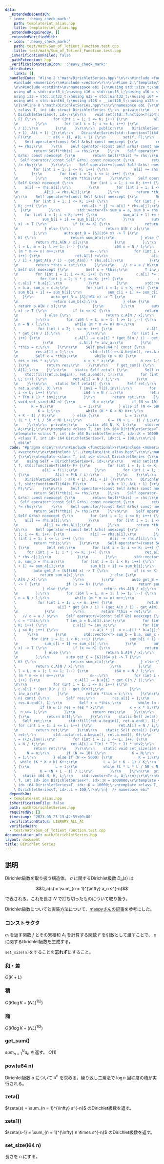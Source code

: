 ```yaml
---
data:
  _extendedDependsOn:
  - icon: ':heavy_check_mark:'
    path: template/int_alias.hpp
    title: template/int_alias.hpp
  _extendedRequiredBy: []
  _extendedVerifiedWith:
  - icon: ':heavy_check_mark:'
    path: test/math/Sum_of_Totient_Function.test.cpp
    title: test/math/Sum_of_Totient_Function.test.cpp
  _isVerificationFailed: false
  _pathExtension: hpp
  _verificationStatusIcon: ':heavy_check_mark:'
  attributes:
    links: []
  bundledCode: "#line 2 \"math/DirichletSeries.hpp\"\n\r\n#include <functional>\r\n\
    #include <numeric>\r\n#include <vector>\r\n\r\n#line 2 \"template/int_alias.hpp\"\
    \n\n#include <cstdint>\n\nnamespace ebi {\n\nusing std::size_t;\nusing i8 = std::int8_t;\n\
    using u8 = std::uint8_t;\nusing i16 = std::int16_t;\nusing u16 = std::uint16_t;\n\
    using i32 = std::int32_t;\nusing u32 = std::uint32_t;\nusing i64 = std::int64_t;\n\
    using u64 = std::uint64_t;\nusing i128 = __int128_t;\nusing u128 = __uint128_t;\n\
    \n}\n#line 8 \"math/DirichletSeries.hpp\"\n\r\nnamespace ebi {\r\n\r\ntemplate\
    \ <class T, int id> struct DirichletSeries {\r\n  private:\r\n    using Self =\
    \ DirichletSeries<T, id>;\r\n\r\n    void set(std::function<T(i64)> f, std::function<T(i64)>\
    \ F) {\r\n        for (int i = 1; i <= K; i++) {\r\n            a[i] = f(i);\r\
    \n        }\r\n        for (int i = 1; i <= L; i++) {\r\n            A[i] = F(N\
    \ / i);\r\n        }\r\n    }\r\n\r\n  public:\r\n    DirichletSeries() : a(K\
    \ + 1), A(L + 1) {}\r\n\r\n    DirichletSeries(std::function<T(i64)> f, std::function<T(i64)>\
    \ F)\r\n        : a(K + 1), A(L + 1) {\r\n        set(f, F);\r\n    }\r\n\r\n\
    \    Self operator+(const Self &rhs) const noexcept {\r\n        return Self(*this)\
    \ += rhs;\r\n    }\r\n    Self operator-(const Self &rhs) const noexcept {\r\n\
    \        return Self(*this) -= rhs;\r\n    }\r\n    Self operator*(const Self\
    \ &rhs) const noexcept {\r\n        return Self(*this) *= rhs;\r\n    }\r\n  \
    \  Self operator/(const Self &rhs) const noexcept {\r\n        return Self(*this)\
    \ /= rhs;\r\n    }\r\n\r\n    Self operator+=(const Self &rhs) noexcept {\r\n\
    \        for (int i = 1; i <= K; i++) {\r\n            a[i] += rhs.a[i];\r\n \
    \       }\r\n        for (int i = 1; i <= L; i++) {\r\n            A[i] += rhs.A[i];\r\
    \n        }\r\n        return *this;\r\n    }\r\n\r\n    Self operator-=(const\
    \ Self &rhs) noexcept {\r\n        for (int i = 1; i <= K; i++) {\r\n        \
    \    a[i] -= rhs.a[i];\r\n        }\r\n        for (int i = 1; i <= L; i++) {\r\
    \n            A[i] -= rhs.A[i];\r\n        }\r\n        return *this;\r\n    }\r\
    \n\r\n    Self operator*=(const Self &rhs) noexcept {\r\n        Self ret;\r\n\
    \        for (int i = 1; i <= K; i++) {\r\n            for (int j = 1; i * j <=\
    \ K; j++) {\r\n                ret.a[i * j] += a[i] * rhs.a[j];\r\n          \
    \  }\r\n        }\r\n        std::vector<T> sum_a = a, sum_b = rhs.a;\r\n    \
    \    for (int i = 1; i < K; i++) {\r\n            sum_a[i + 1] += sum_a[i];\r\n\
    \            sum_b[i + 1] += sum_b[i];\r\n        }\r\n        auto get_A = [&](i64\
    \ x) -> T {\r\n            if (x <= K) {\r\n                return sum_a[x];\r\
    \n            } else {\r\n                return A[N / x];\r\n            }\r\n\
    \        };\r\n        auto get_B = [&](i64 x) -> T {\r\n            if (x <=\
    \ K) {\r\n                return sum_b[x];\r\n            } else {\r\n       \
    \         return rhs.A[N / x];\r\n            }\r\n        };\r\n        for (i64\
    \ l = L, m = 1; l >= 1; l--) {\r\n            i64 n = N / l;\r\n            while\
    \ (m * m <= n) m++;\r\n            m--;\r\n            for (int i = 1; i <= m;\
    \ i++) {\r\n                ret.A[l] +=\r\n                    a[i] * get_B(n\
    \ / i) + (get_A(n / i) - get_A(m)) * rhs.a[i];\r\n            }\r\n        }\r\
    \n        return *this = ret;\r\n    }\r\n\r\n    // c = a / b\r\n    Self operator/=(const\
    \ Self &b) noexcept {\r\n        Self c = *this;\r\n        T inv_a = b.a[1].inv();\r\
    \n        for (int i = 1; i <= K; i++) {\r\n            c.a[i] *= inv_a;\r\n \
    \           for (int j = 2; i * j <= K; j++) {\r\n                c.a[i * j] -=\
    \ c.a[i] * b.a[j];\r\n            }\r\n        }\r\n        std::vector<T> sum_b\
    \ = b.a, sum_c = c.a;\r\n        for (int i = 1; i < K; ++i) {\r\n           \
    \ sum_b[i + 1] += sum_b[i];\r\n            sum_c[i + 1] += sum_c[i];\r\n     \
    \   }\r\n        auto get_B = [&](i64 x) -> T {\r\n            if (x <= K) {\r\
    \n                return sum_b[x];\r\n            } else {\r\n               \
    \ return b.A[N / x];\r\n            }\r\n        };\r\n        auto get_C = [&](i64\
    \ x) -> T {\r\n            if (x <= K) {\r\n                return sum_c[x];\r\
    \n            } else {\r\n                return c.A[N / x];\r\n            }\r\
    \n        };\r\n        for (i64 l = L, m = 1; l >= 1; l--) {\r\n            i64\
    \ n = N / l;\r\n            while (m * m <= n) m++;\r\n            m--;\r\n  \
    \          for (int i = 2; i <= m; i++) {\r\n                c.A[l] -= b.a[i]\
    \ * get_C(n / i);\r\n            }\r\n\r\n            for (int i = 1; i <= m;\
    \ i++) {\r\n                c.A[l] -= c.a[i] * (get_B(n / i) - get_B(m));\r\n\
    \            }\r\n            c.A[l] *= inv_a;\r\n        }\r\n        return\
    \ *this = c;\r\n    }\r\n\r\n    Self pow(u64 n) const {\r\n        Self res;\r\
    \n        res.a[1] = 1;\r\n        std::fill(res.A.begin(), res.A.end(), 1);\r\
    \n        Self x = *this;\r\n        while (n > 0) {\r\n            if (n & 1)\
    \ res = res * x;\r\n            x = x * x;\r\n            n >>= 1;\r\n       \
    \ }\r\n        return res;\r\n    }\r\n\r\n    T get_sum() {\r\n        return\
    \ A[1];\r\n    }\r\n\r\n    static Self zeta() {\r\n        Self ret;\r\n    \
    \    std::fill(ret.a.begin(), ret.a.end(), 1);\r\n        for (int i = 1; i <=\
    \ L; i++) {\r\n            ret.A[i] = N / i;\r\n        }\r\n        return ret;\r\
    \n    }\r\n\r\n    static Self zeta1() {\r\n        Self ret;\r\n        std::iota(ret.a.begin(),\
    \ ret.a.end(), 0);\r\n        T inv2 = T(2).inv();\r\n        for (int i = 1;\
    \ i <= L; i++) {\r\n            i64 n = N / i;\r\n            ret.A[i] = T(n)\
    \ * T(n + 1) * inv2;\r\n        }\r\n        return ret;\r\n    }\r\n\r\n    static\
    \ void set_size(i64 n) {\r\n        N = n;\r\n        if (N <= 10) {\r\n     \
    \       K = N;\r\n            L = 1;\r\n        } else if (N <= 5000) {\r\n  \
    \          K = 1;\r\n            while (K * K < N) K++;\r\n            L = (N\
    \ + K - 1) / K;\r\n        } else {\r\n            L = 1;\r\n            while\
    \ (L * L * L / 50 < N) L++;\r\n            K = (N + L - 1) / L;\r\n        }\r\
    \n    }\r\n\r\n  private:\r\n    static i64 N, K, L;\r\n    std::vector<T> a,\
    \ A;\r\n};\r\n\r\ntemplate <class T, int id> i64 DirichletSeries<T, id>::N = 1000000;\r\
    \ntemplate <class T, int id> i64 DirichletSeries<T, id>::K = 10000;\r\ntemplate\
    \ <class T, int id> i64 DirichletSeries<T, id>::L = 100;\r\n\r\n}  // namespace\
    \ ebi\n"
  code: "#pragma once\r\n\r\n#include <functional>\r\n#include <numeric>\r\n#include\
    \ <vector>\r\n\r\n#include \"../template/int_alias.hpp\"\r\n\r\nnamespace ebi\
    \ {\r\n\r\ntemplate <class T, int id> struct DirichletSeries {\r\n  private:\r\
    \n    using Self = DirichletSeries<T, id>;\r\n\r\n    void set(std::function<T(i64)>\
    \ f, std::function<T(i64)> F) {\r\n        for (int i = 1; i <= K; i++) {\r\n\
    \            a[i] = f(i);\r\n        }\r\n        for (int i = 1; i <= L; i++)\
    \ {\r\n            A[i] = F(N / i);\r\n        }\r\n    }\r\n\r\n  public:\r\n\
    \    DirichletSeries() : a(K + 1), A(L + 1) {}\r\n\r\n    DirichletSeries(std::function<T(i64)>\
    \ f, std::function<T(i64)> F)\r\n        : a(K + 1), A(L + 1) {\r\n        set(f,\
    \ F);\r\n    }\r\n\r\n    Self operator+(const Self &rhs) const noexcept {\r\n\
    \        return Self(*this) += rhs;\r\n    }\r\n    Self operator-(const Self\
    \ &rhs) const noexcept {\r\n        return Self(*this) -= rhs;\r\n    }\r\n  \
    \  Self operator*(const Self &rhs) const noexcept {\r\n        return Self(*this)\
    \ *= rhs;\r\n    }\r\n    Self operator/(const Self &rhs) const noexcept {\r\n\
    \        return Self(*this) /= rhs;\r\n    }\r\n\r\n    Self operator+=(const\
    \ Self &rhs) noexcept {\r\n        for (int i = 1; i <= K; i++) {\r\n        \
    \    a[i] += rhs.a[i];\r\n        }\r\n        for (int i = 1; i <= L; i++) {\r\
    \n            A[i] += rhs.A[i];\r\n        }\r\n        return *this;\r\n    }\r\
    \n\r\n    Self operator-=(const Self &rhs) noexcept {\r\n        for (int i =\
    \ 1; i <= K; i++) {\r\n            a[i] -= rhs.a[i];\r\n        }\r\n        for\
    \ (int i = 1; i <= L; i++) {\r\n            A[i] -= rhs.A[i];\r\n        }\r\n\
    \        return *this;\r\n    }\r\n\r\n    Self operator*=(const Self &rhs) noexcept\
    \ {\r\n        Self ret;\r\n        for (int i = 1; i <= K; i++) {\r\n       \
    \     for (int j = 1; i * j <= K; j++) {\r\n                ret.a[i * j] += a[i]\
    \ * rhs.a[j];\r\n            }\r\n        }\r\n        std::vector<T> sum_a =\
    \ a, sum_b = rhs.a;\r\n        for (int i = 1; i < K; i++) {\r\n            sum_a[i\
    \ + 1] += sum_a[i];\r\n            sum_b[i + 1] += sum_b[i];\r\n        }\r\n\
    \        auto get_A = [&](i64 x) -> T {\r\n            if (x <= K) {\r\n     \
    \           return sum_a[x];\r\n            } else {\r\n                return\
    \ A[N / x];\r\n            }\r\n        };\r\n        auto get_B = [&](i64 x)\
    \ -> T {\r\n            if (x <= K) {\r\n                return sum_b[x];\r\n\
    \            } else {\r\n                return rhs.A[N / x];\r\n            }\r\
    \n        };\r\n        for (i64 l = L, m = 1; l >= 1; l--) {\r\n            i64\
    \ n = N / l;\r\n            while (m * m <= n) m++;\r\n            m--;\r\n  \
    \          for (int i = 1; i <= m; i++) {\r\n                ret.A[l] +=\r\n \
    \                   a[i] * get_B(n / i) + (get_A(n / i) - get_A(m)) * rhs.a[i];\r\
    \n            }\r\n        }\r\n        return *this = ret;\r\n    }\r\n\r\n \
    \   // c = a / b\r\n    Self operator/=(const Self &b) noexcept {\r\n        Self\
    \ c = *this;\r\n        T inv_a = b.a[1].inv();\r\n        for (int i = 1; i <=\
    \ K; i++) {\r\n            c.a[i] *= inv_a;\r\n            for (int j = 2; i *\
    \ j <= K; j++) {\r\n                c.a[i * j] -= c.a[i] * b.a[j];\r\n       \
    \     }\r\n        }\r\n        std::vector<T> sum_b = b.a, sum_c = c.a;\r\n \
    \       for (int i = 1; i < K; ++i) {\r\n            sum_b[i + 1] += sum_b[i];\r\
    \n            sum_c[i + 1] += sum_c[i];\r\n        }\r\n        auto get_B = [&](i64\
    \ x) -> T {\r\n            if (x <= K) {\r\n                return sum_b[x];\r\
    \n            } else {\r\n                return b.A[N / x];\r\n            }\r\
    \n        };\r\n        auto get_C = [&](i64 x) -> T {\r\n            if (x <=\
    \ K) {\r\n                return sum_c[x];\r\n            } else {\r\n       \
    \         return c.A[N / x];\r\n            }\r\n        };\r\n        for (i64\
    \ l = L, m = 1; l >= 1; l--) {\r\n            i64 n = N / l;\r\n            while\
    \ (m * m <= n) m++;\r\n            m--;\r\n            for (int i = 2; i <= m;\
    \ i++) {\r\n                c.A[l] -= b.a[i] * get_C(n / i);\r\n            }\r\
    \n\r\n            for (int i = 1; i <= m; i++) {\r\n                c.A[l] -=\
    \ c.a[i] * (get_B(n / i) - get_B(m));\r\n            }\r\n            c.A[l] *=\
    \ inv_a;\r\n        }\r\n        return *this = c;\r\n    }\r\n\r\n    Self pow(u64\
    \ n) const {\r\n        Self res;\r\n        res.a[1] = 1;\r\n        std::fill(res.A.begin(),\
    \ res.A.end(), 1);\r\n        Self x = *this;\r\n        while (n > 0) {\r\n \
    \           if (n & 1) res = res * x;\r\n            x = x * x;\r\n          \
    \  n >>= 1;\r\n        }\r\n        return res;\r\n    }\r\n\r\n    T get_sum()\
    \ {\r\n        return A[1];\r\n    }\r\n\r\n    static Self zeta() {\r\n     \
    \   Self ret;\r\n        std::fill(ret.a.begin(), ret.a.end(), 1);\r\n       \
    \ for (int i = 1; i <= L; i++) {\r\n            ret.A[i] = N / i;\r\n        }\r\
    \n        return ret;\r\n    }\r\n\r\n    static Self zeta1() {\r\n        Self\
    \ ret;\r\n        std::iota(ret.a.begin(), ret.a.end(), 0);\r\n        T inv2\
    \ = T(2).inv();\r\n        for (int i = 1; i <= L; i++) {\r\n            i64 n\
    \ = N / i;\r\n            ret.A[i] = T(n) * T(n + 1) * inv2;\r\n        }\r\n\
    \        return ret;\r\n    }\r\n\r\n    static void set_size(i64 n) {\r\n   \
    \     N = n;\r\n        if (N <= 10) {\r\n            K = N;\r\n            L\
    \ = 1;\r\n        } else if (N <= 5000) {\r\n            K = 1;\r\n          \
    \  while (K * K < N) K++;\r\n            L = (N + K - 1) / K;\r\n        } else\
    \ {\r\n            L = 1;\r\n            while (L * L * L / 50 < N) L++;\r\n \
    \           K = (N + L - 1) / L;\r\n        }\r\n    }\r\n\r\n  private:\r\n \
    \   static i64 N, K, L;\r\n    std::vector<T> a, A;\r\n};\r\n\r\ntemplate <class\
    \ T, int id> i64 DirichletSeries<T, id>::N = 1000000;\r\ntemplate <class T, int\
    \ id> i64 DirichletSeries<T, id>::K = 10000;\r\ntemplate <class T, int id> i64\
    \ DirichletSeries<T, id>::L = 100;\r\n\r\n}  // namespace ebi"
  dependsOn:
  - template/int_alias.hpp
  isVerificationFile: false
  path: math/DirichletSeries.hpp
  requiredBy: []
  timestamp: '2023-08-23 13:42:55+09:00'
  verificationStatus: LIBRARY_ALL_AC
  verifiedWith:
  - test/math/Sum_of_Totient_Function.test.cpp
documentation_of: math/DirichletSeries.hpp
layout: document
title: Dirichlet Series
---
```


## 説明

Dirichlet級数を取り扱う構造体。
$a$ に関するDirichlet級数 $D_a(s)$ は

$$D_a(s) = \sum_{n = 1}^{\infty} a_n s^{-n}$$

で表される。これを長さ $N$ で打ち切ったものについて取り扱う。

Dirichlet級数についてと実装方法について、[maspyさんの記事](https://maspypy.com/dirichlet-%e7%a9%8d%e3%81%a8%e3%80%81%e6%95%b0%e8%ab%96%e9%96%a2%e6%95%b0%e3%81%ae%e7%b4%af%e7%a9%8d%e5%92%8c)を参考にした。

### コンストラクタ

$a_i$ を返す関数 $f$ とその累積和 $A_i$ を計算する関数 $F$ を引数として渡すことで、 $a$ に関するDirichlet級数を生成する。

```set_size(n)```をすることを**忘れず**にすること。

### 和・差

$O(K + L)$

### 積

$O(K\log K + (NL)^{1/2})$

### 商

$O(K\log K + (NL)^{1/2})$

### get_sum()

$sum_{n = 1}^{N} a_n$ を返す。 $O(1)$

### pow(u64 n)

Dirichlet級数 $a$ について $a^n$ を求める。繰り返し二乗法で $\log n$ 回程度の積が実行される。

### zeta()

$\zeta(s) = \sum_{n = 1}^{\infty} s^{-n}$ のDirichlet級数を返す。

### zeta1()

$\zeta(s-1) = \sum_{n = 1}^{\infty} n \times s^{-n}$ のDirichlet級数を返す。

### set_size(i64 n)

長さを $n$ にする。
